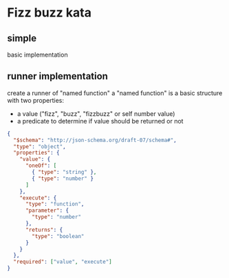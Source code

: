 # Fizz buzz kata

## simple
basic implementation

## runner implementation
create a runner of "named function"
a "named function" is a basic structure with two properties:
- a value ("fizz", "buzz", "fizzbuzz" or self number value)
- a predicate to determine if value should be returned or not
```json
{
  "$schema": "http://json-schema.org/draft-07/schema#",
  "type": "object",
  "properties": {
    "value": {
      "oneOf": [
        { "type": "string" },
        { "type": "number" }
      ]
    },
    "execute": {
      "type": "function",
      "parameter": {
        "type": "number"
      },
      "returns": {
        "type": "boolean"
      }
    }
  },
  "required": ["value", "execute"]
}
```


